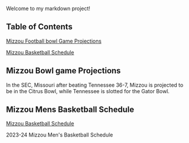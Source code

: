 Welcome to my markdown project!

## Table of Contents
[Mizzou Football bowl Game Projections](https://www.cbssports.com/college-football/news/college-football-bowl-projections-oklahoma-missouri-improve-game-slots-after-dominant-conference-wins/)
  
[Mizzou Basketball Schedule](https://mutigers.com/sports/mens-basketball/schedule)

## Mizzou Bowl game Projections
In the SEC, Missouri after beating Tennessee 36-7, Mizzou is projected to be in the Citrus Bowl, while Tennessee is slotted for the Gator Bowl. 


## Mizzou Mens Basketball Schedule 

[Mizzou Basketball Schedule](https://mutigers.com/sports/mens-basketball/schedule)

2023-24 Mizzou Men's Basketball Schedule 


